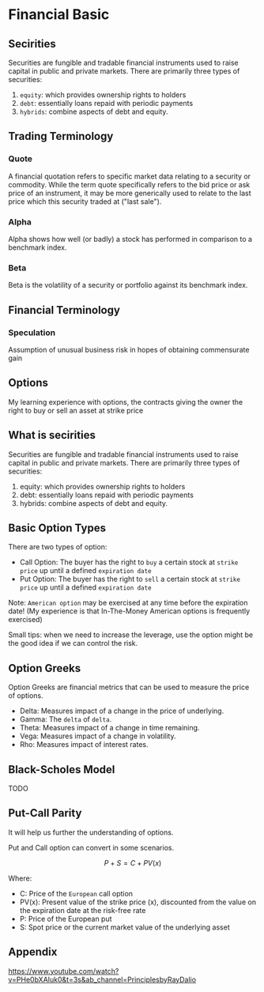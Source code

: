 # Financial Basic

## Secirities

Securities are fungible and tradable financial instruments used to raise capital in public and private markets. There are primarily three types of securities: 
1. `equity`: which provides ownership rights to holders
2. `debt`: essentially loans repaid with periodic payments
3. `hybrids`: combine aspects of debt and equity.



## Trading Terminology

### Quote
A financial quotation refers to specific market data relating to a security or commodity. While the term quote specifically refers to the bid price or ask price of an instrument, it may be more generically used to relate to the last price which this security traded at ("last sale").

### Alpha
Alpha shows how well (or badly) a stock has performed in comparison to a benchmark index.

### Beta
Beta is the volatility of a security or portfolio against its benchmark index.

## Financial Terminology
### Speculation
Assumption of unusual business risk in hopes of obtaining commensurate gain

## Options
My learning experience with options, the contracts giving the owner the right to buy or sell an asset at strike price

## What is secirities
Securities are fungible and tradable financial instruments used to raise capital in public and private markets. There are primarily three types of securities: 
1. equity: which provides ownership rights to holders
2. debt: essentially loans repaid with periodic payments
3. hybrids: combine aspects of debt and equity.

## Basic Option Types
There are two types of option:
- Call Option: The buyer has the right to `buy` a certain stock at `strike price` up until a defined `expiration date`
- Put Option: The buyer has the right to `sell` a certain stock at `strike price` up until a defined `expiration date`

Note: `American option` may be exercised at any time before the expiration date!
(My experience is that In-The-Money American options is frequently exercised)

Small tips: when we need to increase the leverage, use the option might be the good idea if we can control the risk.

## Option Greeks
Option Greeks are financial metrics that can be used to measure the price of options.
- Delta: Measures impact of a change in the price of underlying.
- Gamma: The `delta` of `delta`.
- Theta: Measures impact of a change in time remaining.
- Vega: Measures impact of a change in volatility.
- Rho: Measures impact of interest rates.

## Black-Scholes Model
TODO


## Put-Call Parity
It will help us further the understanding of options. 

Put and Call option can convert in some scenarios.

$$ P + S = C + PV(x) $$

Where:
- C: Price of the `European` call option 
- PV(x): Present value of the strike price (x), discounted from the value on the expiration
date at the risk-free rate 
- P: Price of the European put 
- S: Spot price or the current market value of the underlying asset


## Appendix
https://www.youtube.com/watch?v=PHe0bXAIuk0&t=3s&ab_channel=PrinciplesbyRayDalio